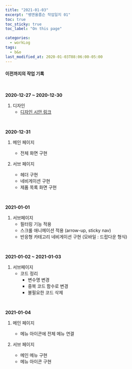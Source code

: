 ```yaml
---
title: "2021-01-03"
excerpt: "뱅앤올룹슨 작업일지 01"
toc: true
toc_sticky: true
toc_label: "On this page"

categories:
  - workLog
tags:
  - b&o
last_modified_at: 2020-01-03T08:06:00-05:00
---
```


#### 이전까지의 작업 기록

<br/>

<b>2020-12-27 ~ 2020-12-30</b>

1. 디자인
   - [디자인 시안 링크](https://github.com/yooneunheo/yooneunheo.github.io/issues/2)

<br/>

<b>2020-12-31</b>

1. 메인 페이지

   - 전체 화면 구현

2. 서브 페이지
   - 헤더 구현
   - 네비게이션 구현
   - 제품 목록 화면 구현

<br/>

<b>2021-01-01</b>

1. 서브페이지
   - 필터링 기능 적용
   - 스크롤 애니메이션 적용 (arrow-up, sticky nav)
   - 반응형 카테고리 네비게이션 구현 (모바일 : 드랍다운 형식)

<br/>

<b>2021-01-02 ~ 2021-01-03</b>

1. 서브페이지
   - 코드 정리
     - 변수명 변경
     - 중복 코드 함수로 변경
     - 불필요한 코드 삭제

<br/>

<b>2021-01-04</b>

1. 메인 페이지

   - 메뉴 아이콘에 전체 메뉴 연결

2. 서브 페이지
   - 메인 메뉴 구현
   - 메뉴 아이콘 구현

<br />
